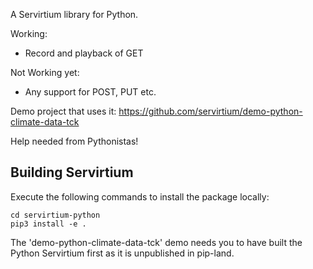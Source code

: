 A Servirtium library for Python.  

Working:

* Record and playback of GET

Not Working yet:

* Any support for POST, PUT etc.

Demo project that uses it: https://github.com/servirtium/demo-python-climate-data-tck 

Help needed from Pythonistas!

## Building Servirtium

Execute the following commands to install the package locally:

```
cd servirtium-python
pip3 install -e .
```

The 'demo-python-climate-data-tck' demo needs you to have built the Python Servirtium 
first as it is unpublished in pip-land.